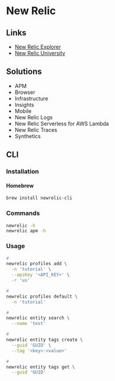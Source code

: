 # New Relic

<!--
https://www.youtube.com/watch?v=OOc8iN9dWfw
-->

## Links

- [New Relic Explorer](https://one.newrelic.com/launcher/)
- [New Relic University](https://learn.newrelic.com/)

## Solutions

- APM
- Browser
- Infrastructure
- Insights
- Mobile
- New Relic Logs
- New Relic Serverless for AWS Lambda
- New Relic Traces
- Synthetics

## CLI

### Installation

#### Homebrew

```sh
brew install newrelic-cli
```

### Commands

```sh
newrelic -h
newrelic apm -h
```

### Usage

```sh
#
newrelic profiles add \
  -n 'tutorial' \
  --apiKey '<API_KEY>' \
  -r 'us'

#
newrelic profiles default \
  -n 'tutorial'

#
newrelic entity search \
  --name 'test'

#
newrelic entity tags create \
  --guid 'GUID' \
  --tag '<key>:<value>'

#
newrelic entity tags get \
  --guid 'GUID'
```

<!-- ### Tips

####

1. Alerts & AI
2. Policies

Notification Channels -->
